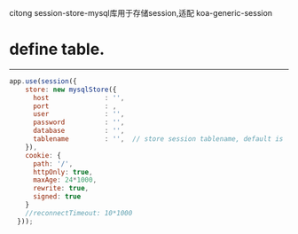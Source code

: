 citong session-store-mysql库用于存储session,适配 koa-generic-session


# define table.
***
```js
app.use(session({
    store: new mysqlStore({
      host              : '',
      port              : ,
      user              : '',
      password          : '',
      database          : '',
      tablename         : '',  // store session tablename, default is '_mysql_session_store'
    }),
    cookie: {
      path: '/',
      httpOnly: true,
      maxAge: 24*1000,
      rewrite: true,
      signed: true
    }
    //reconnectTimeout: 10*1000
  }));
```
